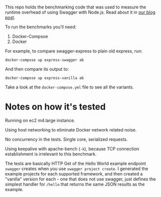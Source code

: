 This repo holds the benchmarking code that was used to measure the runtime overhead of using Swagger with Node.js. Read about it in [our blog post](http://blog.binaris.com/swagger/).

To run the benchmarks you'll need:

1. Docker-Compsoe
2. Docker

For example, to compare swagger-express to plain old express, run:

```
docker-compose up express-swagger ab
```

And then compare its output to:

```
docker-compose up express-vanilla ab
```

Take a look at the `docker-compose.yml` file to see all the variants.


# Notes on how it's tested

Running on ec2 m4.large instance.

Using host networking to eliminate Docker network related noise.

No concurrency in the tests. Single core, serialized requests.

Using keepalive with apache-bench (`-k`), because TCP connection establishment is irrelevant to this benchmark.

The tests are basically HTTP Get of the Hello World example endpoint `swagger` creates when you use `swagger project create`. I generated the example projects for each supported framework, and then created a "vanilla" version for each - one that does not use swagger, just defines the simplest handler for `/hello` that returns the same JSON results as the example.

